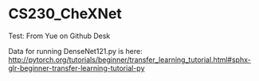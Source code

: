 # CS230_CheXNet
Test: From Yue on Github Desk


Data for running DenseNet121.py is here: http://pytorch.org/tutorials/beginner/transfer_learning_tutorial.html#sphx-glr-beginner-transfer-learning-tutorial-py
